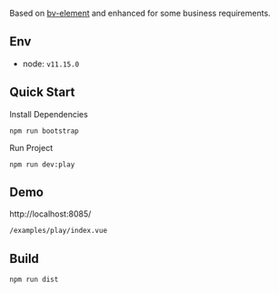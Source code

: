 Based on [bv-element](http://element.eleme.io/#/en-US/component/quickstart) and enhanced for some business requirements.
## Env

* node: `v11.15.0`

## Quick Start

Install Dependencies

```shell
npm run bootstrap
```

Run Project
```shell
npm run dev:play
```

## Demo

http://localhost:8085/

`/examples/play/index.vue`

## Build

```shell
npm run dist
```